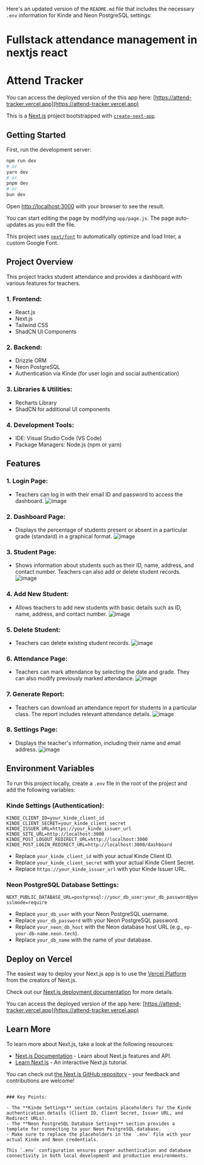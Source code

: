 Here's an updated version of the `README.md` file that includes the necessary `.env` information for Kinde and Neon PostgreSQL settings:

# Fullstack attendance management in nextjs react

# Attend Tracker
You can access the deployed version of the this app here:
[https://attend-tracker.vercel.app](https://attend-tracker.vercel.app)

This is a [Next.js](https://nextjs.org/) project bootstrapped with [`create-next-app`](https://github.com/vercel/next.js/tree/canary/packages/create-next-app).

## Getting Started

First, run the development server:

```bash
npm run dev
# or
yarn dev
# or
pnpm dev
# or
bun dev
```

Open [http://localhost:3000](http://localhost:3000) with your browser to see the result.

You can start editing the page by modifying `app/page.js`. The page auto-updates as you edit the file.

This project uses [`next/font`](https://nextjs.org/docs/basic-features/font-optimization) to automatically optimize and load Inter, a custom Google Font.

## Project Overview

This project tracks student attendance and provides a dashboard with various features for teachers.

### 1. Frontend:
- React.js
- Next.js
- Tailwind CSS
- ShadCN UI Components

### 2. Backend:
- Drizzle ORM
- Neon PostgreSQL
- Authentication via Kinde (for user login and social authentication)

### 3. Libraries & Utilities:
- Recharts Library
- ShadCN for additional UI components

### 4. Development Tools:
- IDE: Visual Studio Code (VS Code)
- Package Managers: Node.js (npm or yarn)

## Features

### 1. **Login Page**:
- Teachers can log in with their email ID and password to access the dashboard.
![image](https://github.com/user-attachments/assets/f48491fc-483a-45a1-9c8b-1ddf437a64c6)

### 2. **Dashboard Page**:
- Displays the percentage of students present or absent in a particular grade (standard) in a graphical format.
![image](https://github.com/user-attachments/assets/306c45e4-7602-4889-89e2-3f2c1d839718)

### 3. **Student Page**:
- Shows information about students such as their ID, name, address, and contact number. Teachers can also add or delete student records.
![image](https://github.com/user-attachments/assets/894c86d6-8f17-4257-9559-c302d7467153)

### 4. **Add New Student**:
- Allows teachers to add new students with basic details such as ID, name, address, and contact number.
![image](https://github.com/user-attachments/assets/8fc0b8e3-cd94-44d0-a222-30a44ed7e320)

### 5. **Delete Student**:
- Teachers can delete existing student records.
![image](https://github.com/user-attachments/assets/5dd75a09-3a90-49a4-8a50-24ed07867d5e)

### 6. **Attendance Page**:
- Teachers can mark attendance by selecting the date and grade. They can also modify previously marked attendance.
![image](https://github.com/user-attachments/assets/14e7f3ea-64df-4761-90e4-1cf7d086d53c)

### 7. **Generate Report**:
- Teachers can download an attendance report for students in a particular class. The report includes relevant attendance details.
![image](https://github.com/user-attachments/assets/723632b8-679c-4a59-81ee-eb2c959d2733)

### 8. **Settings Page**:
- Displays the teacher's information, including their name and email address.
![image](https://github.com/user-attachments/assets/c282452f-e738-4711-a2a6-c09e3e898ba5)

## Environment Variables

To run this project locally, create a `.env` file in the root of the project and add the following variables:

### Kinde Settings (Authentication):

```env
KINDE_CLIENT_ID=your_kinde_client_id
KINDE_CLIENT_SECRET=your_kinde_client_secret
KINDE_ISSUER_URL=https://your_kinde_issuer_url
KINDE_SITE_URL=http://localhost:3000
KINDE_POST_LOGOUT_REDIRECT_URL=http://localhost:3000
KINDE_POST_LOGIN_REDIRECT_URL=http://localhost:3000/dashboard
```

- Replace `your_kinde_client_id` with your actual Kinde Client ID.
- Replace `your_kinde_client_secret` with your actual Kinde Client Secret.
- Replace `https://your_kinde_issuer_url` with your Kinde Issuer URL.

### Neon PostgreSQL Database Settings:

```env
NEXT_PUBLIC_DATABASE_URL=postgresql://your_db_user:your_db_password@your_neon_db_host/your_db_name?sslmode=require
```

- Replace `your_db_user` with your Neon PostgreSQL username.
- Replace `your_db_password` with your Neon PostgreSQL password.
- Replace `your_neon_db_host` with the Neon database host URL (e.g., `ep-your-db-name.neon.tech`).
- Replace `your_db_name` with the name of your database.

## Deploy on Vercel

The easiest way to deploy your Next.js app is to use the [Vercel Platform](https://vercel.com/new?utm_medium=default-template&filter=next.js&utm_source=create-next-app&utm_campaign=create-next-app-readme) from the creators of Next.js.

Check out our [Next.js deployment documentation](https://nextjs.org/docs/deployment) for more details.

You can access the deployed version of the app here:
[https://attend-tracker.vercel.app](https://attend-tracker.vercel.app)

## Learn More

To learn more about Next.js, take a look at the following resources:

- [Next.js Documentation](https://nextjs.org/docs) - Learn about Next.js features and API.
- [Learn Next.js](https://nextjs.org/learn) - An interactive Next.js tutorial.

You can check out [the Next.js GitHub repository](https://github.com/vercel/next.js/) - your feedback and contributions are welcome!
```

### Key Points:

- The **Kinde Settings** section contains placeholders for the Kinde authentication details (Client ID, Client Secret, Issuer URL, and Redirect URLs).
- The **Neon PostgreSQL Database Settings** section provides a template for connecting to your Neon PostgreSQL database.
- Make sure to replace the placeholders in the `.env` file with your actual Kinde and Neon credentials.

This `.env` configuration ensures proper authentication and database connectivity in both local development and production environments.
